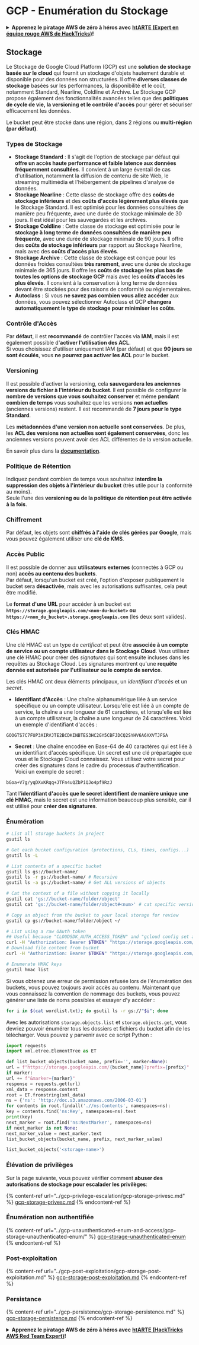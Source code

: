 # GCP - Enumération du Stockage

<details>

<summary><strong>Apprenez le piratage AWS de zéro à héros avec</strong> <a href="https://training.hacktricks.xyz/courses/arte"><strong>htARTE (Expert en équipe rouge AWS de HackTricks)</strong></a><strong>!</strong></summary>

Autres façons de soutenir HackTricks :

* Si vous souhaitez voir votre **entreprise annoncée dans HackTricks** ou **télécharger HackTricks en PDF**, consultez les [**PLANS D'ABONNEMENT**](https://github.com/sponsors/carlospolop) !
* Obtenez le [**swag officiel PEASS & HackTricks**](https://peass.creator-spring.com)
* Découvrez [**La famille PEASS**](https://opensea.io/collection/the-peass-family), notre collection exclusive de [**NFT**](https://opensea.io/collection/the-peass-family)
* **Rejoignez le** 💬 [**groupe Discord**](https://discord.gg/hRep4RUj7f) ou le [**groupe Telegram**](https://t.me/peass) ou **suivez** moi sur **Twitter** 🐦 [**@carlospolopm**](https://twitter.com/carlospolopm)**.**
* **Partagez vos astuces de piratage en soumettant des PR aux** [**HackTricks**](https://github.com/carlospolop/hacktricks) et [**HackTricks Cloud**](https://github.com/carlospolop/hacktricks-cloud) dépôts GitHub.

</details>

## Stockage

Le Stockage de Google Cloud Platform (GCP) est une **solution de stockage basée sur le cloud** qui fournit un stockage d'objets hautement durable et disponible pour des données non structurées. Il offre **diverses classes de stockage** basées sur les performances, la disponibilité et le coût, notamment Standard, Nearline, Coldline et Archive. Le Stockage GCP propose également des fonctionnalités avancées telles que des **politiques de cycle de vie, la versioning et le contrôle d'accès** pour gérer et sécuriser efficacement les données.

Le bucket peut être stocké dans une région, dans 2 régions ou **multi-région (par défaut)**.

### Types de Stockage

* **Stockage Standard** : Il s'agit de l'option de stockage par défaut qui **offre un accès haute performance et faible latence aux données fréquemment consultées**. Il convient à un large éventail de cas d'utilisation, notamment la diffusion de contenu de site Web, le streaming multimédia et l'hébergement de pipelines d'analyse de données.
* **Stockage Nearline** : Cette classe de stockage offre des **coûts de stockage inférieurs** et des **coûts d'accès légèrement plus élevés** que le Stockage Standard. Il est optimisé pour les données consultées de manière peu fréquente, avec une durée de stockage minimale de 30 jours. Il est idéal pour les sauvegardes et les archives.
* **Stockage Coldline** : Cette classe de stockage est optimisée pour le **stockage à long terme de données consultées de manière peu fréquente**, avec une durée de stockage minimale de 90 jours. Il offre des **coûts de stockage inférieurs** par rapport au Stockage Nearline, mais avec des **coûts d'accès plus élevés**.
* **Stockage Archive** : Cette classe de stockage est conçue pour les données froides consultées **très rarement**, avec une durée de stockage minimale de 365 jours. Il offre les **coûts de stockage les plus bas de toutes les options de stockage GCP** mais avec les **coûts d'accès les plus élevés**. Il convient à la conservation à long terme de données devant être stockées pour des raisons de conformité ou réglementaires.
* **Autoclass** : Si vous **ne savez pas combien vous allez accéder** aux données, vous pouvez sélectionner Autoclass et GCP **changera automatiquement le type de stockage pour minimiser les coûts**.

### Contrôle d'Accès

Par **défaut**, il est **recommandé** de contrôler l'accès via **IAM**, mais il est également possible d'**activer l'utilisation des ACL**.\
Si vous choisissez d'utiliser uniquement IAM (par défaut) et que **90 jours se sont écoulés**, vous **ne pourrez pas activer les ACL** pour le bucket.

### Versioning

Il est possible d'activer la versioning, cela **sauvegardera les anciennes versions du fichier à l'intérieur du bucket**. Il est possible de configurer le **nombre de versions que vous souhaitez conserver** et même **pendant combien de temps** vous souhaitez que les versions **non actuelles** (anciennes versions) restent. Il est recommandé de **7 jours pour le type Standard**.

Les **métadonnées d'une version non actuelle sont conservées**. De plus, les **ACL des versions non actuelles sont également conservées**, donc les anciennes versions peuvent avoir des ACL différentes de la version actuelle.

En savoir plus dans la [**documentation**](https://cloud.google.com/storage/docs/object-versioning).

### Politique de Rétention

Indiquez pendant combien de temps vous souhaitez **interdire la suppression des objets à l'intérieur du bucket** (très utile pour la conformité au moins).\
Seule l'une des **versioning ou de la politique de rétention peut être activée à la fois**.

### Chiffrement

Par défaut, les objets sont **chiffrés à l'aide de clés gérées par Google**, mais vous pouvez également utiliser une **clé de KMS**.

### Accès Public

Il est possible de donner aux **utilisateurs externes** (connectés à GCP ou non) **accès au contenu des buckets**. \
Par défaut, lorsqu'un bucket est créé, l'option d'exposer publiquement le bucket sera **désactivée**, mais avec les autorisations suffisantes, cela peut être modifié.

Le **format d'une URL** pour accéder à un bucket est **`https://storage.googleapis.com/<nom-du-bucket>` ou `https://<nom_du_bucket>.storage.googleapis.com`** (les deux sont valides).

### Clés HMAC

Une clé HMAC est un type de _certificat_ et peut être **associée à un compte de service ou un compte utilisateur dans le Stockage Cloud**. Vous utilisez une clé HMAC pour créer des _signatures_ qui sont ensuite incluses dans les requêtes au Stockage Cloud. Les signatures montrent qu'une **requête donnée est autorisée par l'utilisateur ou le compte de service**.

Les clés HMAC ont deux éléments principaux, un _identifiant d'accès_ et un _secret_.

*   **Identifiant d'Accès** : Une chaîne alphanumérique liée à un service spécifique ou un compte utilisateur. Lorsqu'elle est liée à un compte de service, la chaîne a une longueur de 61 caractères, et lorsqu'elle est liée à un compte utilisateur, la chaîne a une longueur de 24 caractères. Voici un exemple d'identifiant d'accès :

`GOOGTS7C7FUP3AIRVJTE2BCDKINBTES3HC2GY5CBFJDCQ2SYHV6A6XXVTJFSA`
*   **Secret** : Une chaîne encodée en Base-64 de 40 caractères qui est liée à un identifiant d'accès spécifique. Un secret est une clé prépartagée que vous et le Stockage Cloud connaissez. Vous utilisez votre secret pour créer des signatures dans le cadre du processus d'authentification. Voici un exemple de secret :

`bGoa+V7g/yqDXvKRqq+JTFn4uQZbPiQJo4pf9RzJ`

Tant l'**identifiant d'accès que le secret identifient de manière unique une clé HMAC**, mais le secret est une information beaucoup plus sensible, car il est utilisé pour **créer des signatures**.

### Énumération
```bash
# List all storage buckets in project
gsutil ls

# Get each bucket configuration (protections, CLs, times, configs...)
gsutil ls -L

# List contents of a specific bucket
gsutil ls gs://bucket-name/
gsutil ls -r gs://bucket-name/ # Recursive
gsutil ls -a gs://bucket-name/ # Get ALL versions of objects

# Cat the context of a file without copying it locally
gsutil cat 'gs://bucket-name/folder/object'
gsutil cat 'gs://bucket-name/folder/object#<num>' # cat specific version

# Copy an object from the bucket to your local storage for review
gsutil cp gs://bucket-name/folder/object ~/

# List using a raw OAuth token
## Useful because "CLOUDSDK_AUTH_ACCESS_TOKEN" and "gcloud config set auth/access_token_file" doesn't work with gsutil
curl -H "Authorization: Bearer $TOKEN" "https://storage.googleapis.com/storage/v1/b/<storage-name>/o"
# Download file content from bucket
curl -H "Authorization: Bearer $TOKEN" "https://storage.googleapis.com/storage/v1/b/supportstorage-58249/o/flag.txt?alt=media" --output -

# Enumerate HMAC keys
gsutil hmac list
```
Si vous obtenez une erreur de permission refusée lors de l'énumération des buckets, vous pouvez toujours avoir accès au contenu. Maintenant que vous connaissez la convention de nommage des buckets, vous pouvez générer une liste de noms possibles et essayer d'y accéder :
```bash
for i in $(cat wordlist.txt); do gsutil ls -r gs://"$i"; done
```
Avec les autorisations `storage.objects.list` et `storage.objects.get`, vous devriez pouvoir énumérer tous les dossiers et fichiers du bucket afin de les télécharger. Vous pouvez y parvenir avec ce script Python :
```python
import requests
import xml.etree.ElementTree as ET

def list_bucket_objects(bucket_name, prefix='', marker=None):
url = f"https://storage.googleapis.com/{bucket_name}?prefix={prefix}"
if marker:
url += f"&marker={marker}"
response = requests.get(url)
xml_data = response.content
root = ET.fromstring(xml_data)
ns = {'ns': 'http://doc.s3.amazonaws.com/2006-03-01'}
for contents in root.findall('.//ns:Contents', namespaces=ns):
key = contents.find('ns:Key', namespaces=ns).text
print(key)
next_marker = root.find('ns:NextMarker', namespaces=ns)
if next_marker is not None:
next_marker_value = next_marker.text
list_bucket_objects(bucket_name, prefix, next_marker_value)

list_bucket_objects('<storage-name>')
```
### Élévation de privilèges

Sur la page suivante, vous pouvez vérifier comment **abuser des autorisations de stockage pour escalader les privilèges**:

{% content-ref url="../gcp-privilege-escalation/gcp-storage-privesc.md" %}
[gcp-storage-privesc.md](../gcp-privilege-escalation/gcp-storage-privesc.md)
{% endcontent-ref %}

### Énumération non authentifiée

{% content-ref url="../gcp-unaunthenticated-enum-and-access/gcp-storage-unauthenticated-enum/" %}
[gcp-storage-unauthenticated-enum](../gcp-unaunthenticated-enum-and-access/gcp-storage-unauthenticated-enum/)
{% endcontent-ref %}

### Post-exploitation

{% content-ref url="../gcp-post-exploitation/gcp-storage-post-exploitation.md" %}
[gcp-storage-post-exploitation.md](../gcp-post-exploitation/gcp-storage-post-exploitation.md)
{% endcontent-ref %}

### Persistance

{% content-ref url="../gcp-persistence/gcp-storage-persistence.md" %}
[gcp-storage-persistence.md](../gcp-persistence/gcp-storage-persistence.md)
{% endcontent-ref %}

<details>

<summary><strong>Apprenez le piratage AWS de zéro à héros avec</strong> <a href="https://training.hacktricks.xyz/courses/arte"><strong>htARTE (HackTricks AWS Red Team Expert)</strong></a><strong>!</strong></summary>

Autres façons de soutenir HackTricks:

* Si vous souhaitez voir votre **entreprise annoncée dans HackTricks** ou **télécharger HackTricks en PDF**, consultez les [**PLANS D'ABONNEMENT**](https://github.com/sponsors/carlospolop)!
* Obtenez le [**swag officiel PEASS & HackTricks**](https://peass.creator-spring.com)
* Découvrez [**La famille PEASS**](https://opensea.io/collection/the-peass-family), notre collection exclusive de [**NFTs**](https://opensea.io/collection/the-peass-family)
* **Rejoignez le** 💬 [**groupe Discord**](https://discord.gg/hRep4RUj7f) ou le [**groupe Telegram**](https://t.me/peass) ou **suivez** moi sur **Twitter** 🐦 [**@carlospolopm**](https://twitter.com/carlospolopm)**.**
* **Partagez vos astuces de piratage en soumettant des PR aux** [**HackTricks**](https://github.com/carlospolop/hacktricks) et [**HackTricks Cloud**](https://github.com/carlospolop/hacktricks-cloud) github repos.

</details>
